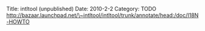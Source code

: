 Title: intltool (unpublished)
Date: 2010-2-2
Category: TODO
http://bazaar.launchpad.net/\~intltool/intltool/trunk/annotate/head:/doc/I18N-HOWTO
